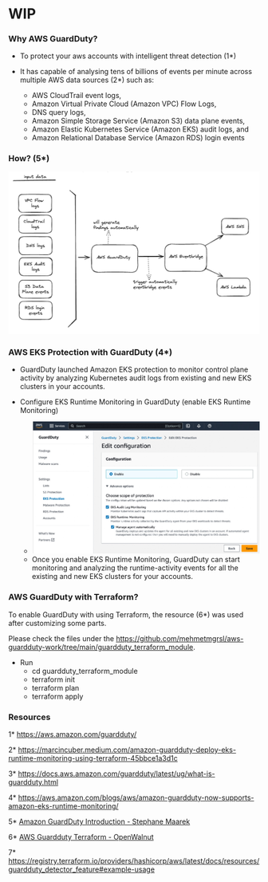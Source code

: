 # WIP

### Why AWS GuardDuty?

- To protect your aws accounts with intelligent threat detection (1*)

- It has capable of analysing tens of billions of events per minute across multiple AWS data sources (2*) such as:

  - AWS CloudTrail event logs, 
  - Amazon Virtual Private Cloud (Amazon VPC) Flow Logs, 
  - DNS query logs, 
  - Amazon Simple Storage Service (Amazon S3) data plane events, 
  - Amazon Elastic Kubernetes Service (Amazon EKS) audit logs, and 
  - Amazon Relational Database Service (Amazon RDS) login events 

### How? (5*)

 ![how-aws-guardduty](how-aws-guardduty.png)

  
### AWS EKS Protection with GuardDuty (4*) 

- GuardDuty launched Amazon EKS protection to monitor control plane activity by analyzing Kubernetes audit logs from existing and new EKS clusters in your accounts. 

- Configure EKS Runtime Monitoring in GuardDuty (enable EKS Runtime Monitoring)
  - ![EKS Protection](eks-protection.png)
  - Once you enable EKS Runtime Monitoring, GuardDuty can start monitoring and analyzing the runtime-activity events for all the existing and new EKS clusters for your accounts.


### AWS GuardDuty with Terraform?

To enable GuardDuty with using Terraform, the resource (6*) was used after customizing some parts.

Please check the files under the https://github.com/mehmetmgrsl/aws-guardduty-work/tree/main/guardduty_terraform_module.

- Run 
  - cd guardduty_terraform_module
  - terraform init
  - terraform plan
  - terraform apply


### Resources

1* https://aws.amazon.com/guardduty/

2* https://marcincuber.medium.com/amazon-guardduty-deploy-eks-runtime-monitoring-using-terraform-45bbce1a3d1c

3* https://docs.aws.amazon.com/guardduty/latest/ug/what-is-guardduty.html

4* https://aws.amazon.com/blogs/aws/amazon-guardduty-now-supports-amazon-eks-runtime-monitoring/

5* [Amazon GuardDuty Introduction - Stephane Maarek](https://www.youtube.com/watch?v=KZz5utw3WB4)

6* [AWS Guardduty Terraform - OpenWalnut](https://www.youtube.com/watch?v=pKuDpeLFxtI)

7* https://registry.terraform.io/providers/hashicorp/aws/latest/docs/resources/guardduty_detector_feature#example-usage